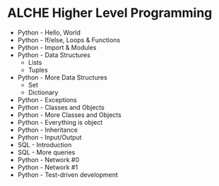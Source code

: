 # ALCHE Higher Level Programming
* Python - Hello, World 
* Python - If/else, Loops & Functions
* Python - Import & Modules 
* Python - Data Structures
    * Lists
    * Tuples
* Python - More Data Structures
    * Set
    * Dictionary
* Python - Exceptions
* Python - Classes and Objects
* Python - More Classes and Objects
* Python - Everything is object
* Python - Inheritance
* Python - Input/Output
* SQL - Introduction
* SQL - More queries
* Python - Network #0
* Python - Network #1
* Python - Test-driven development
